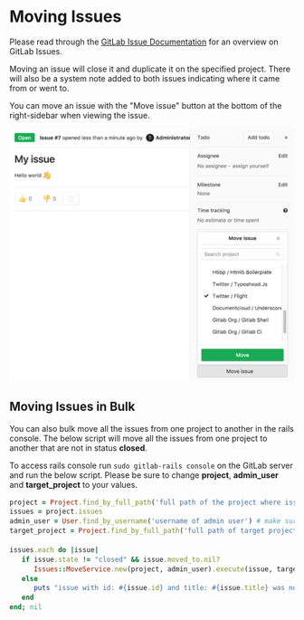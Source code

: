# Moving Issues

Please read through the [GitLab Issue Documentation](index.md) for an overview on GitLab Issues.

Moving an issue will close it and duplicate it on the specified project.
There will also be a system note added to both issues indicating where it came from or went to.

You can move an issue with the "Move issue" button at the bottom of the right-sidebar when viewing the issue.

![move issue - button](img/sidebar_move_issue.png)

## Moving Issues in Bulk

You can also bulk move all the issues from one project to another in the rails console. The below script will move all the issues from one project to another that are not in status **closed**.

To access rails console run `sudo gitlab-rails console` on the GitLab server and run the below script. Please be sure to change **project**, **admin_user** and **target_project** to your values.

```ruby
project = Project.find_by_full_path('full path of the project where issues are moved from')
issues = project.issues
admin_user = User.find_by_username('username of admin user') # make sure user has permissions to move the issues
target_project = Project.find_by_full_path('full path of target project where issues moved to')

issues.each do |issue|
   if issue.state != "closed" && issue.moved_to.nil?
      Issues::MoveService.new(project, admin_user).execute(issue, target_project)
   else
      puts "issue with id: #{issue.id} and title: #{issue.title} was not moved"
   end
end; nil

```